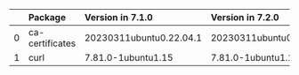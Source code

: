 <!-- markdown-link-check-disable -->

|    | Package         | Version in 7.1.0        | Version in 7.2.0        | Status   |
|---:|:----------------|:------------------------|:------------------------|:---------|
|  0 | ca-certificates | 20230311ubuntu0.22.04.1 | 20230311ubuntu0.22.04.1 |          |
|  1 | curl            | 7.81.0-1ubuntu1.15      | 7.81.0-1ubuntu1.15      |          |